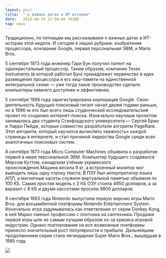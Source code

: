 ```yaml
---
layout: post
title:  " о важных датах в ИТ-истории"
date:   2016-08-29 12:58:00 +0300
tag: news
---
```


Традиционно, по пятницам мы рассказываем о важных датах в ИТ-истории этой недели. И сегодня в нашей рубрике: изобретение процессора, основание Google, первая персональная ЭВМ, и Mario Bros.

<!--more-->

 5 сентября 1973 года инженер Гари Бун получил патент на однокристальный процессор. Таким образом, компании Texas Instruments (в которой работал Бун) принадлежит первенство в идее размещения процессора и его кеш-памяти на единственной интегральной схеме — уже тогда такое производство сделало компьютеры намного доступнее и эффективнее.

 5 сентября 1998 года зарегистрирована корпорация Google. Свою деятельность будущий поисковый гигант начал двумя годами раньше, но в 1996-м это был всего лишь студенческий исследовательский проект по созданию интернет-поиска. Изначально научным проектом занимались два студента Стэнфордского университета — Сергей Брин и Ларри Пейдж, которые совместно разработали алгоритм PageRank. Этот алгоритм, который научился вычислять «важность» каждой страницы в интернете, и стал причиной лидерства Google среди всех аналогичных поисковых систем.

8 сентября 1973 года Micro Computer Machines объявила о разработке первой в мире персональной ЭВМ. Компьютер будущего создавался Мерсом Куттом, канадским учёным украинского происхождения.Машина весила 9 кг, а встроенный монитор мог выводить лишь одну строку текста. В ПЗУ был интерпретатор языка АПЛ, а магнитные касеты служили виртуальной памятью объемом по 100 КБ. Самая простая модель с 2 КБ ОЗУ стоила 4950 долларов, а за вариант с 8 КБ и двумя кассетами просили 9800 долларов.

9 сентября 1983 года Nintendo выпустила первую версию игры Mario Bros. для восьмибитной платформы Nintendo Entertainment System. Изначально игра задумывалась как ответвление от серии Donkey Kong, в ней Марио сменил профессию с плотника на сантехника. Продажи первой игры шли не самым лучшим образом из-за кризиса игровой индустрии. Однако портирование на все возможные платформы принесло значительный рост популярности и прибыли. Дальнейшим продолжением серии стала легендарная Super Mario Bros., вышедшая в 1985 году.

![](https://scontent-frt3-1.xx.fbcdn.net/t31.0-8/14311263_1369775076367774_2959438942600139376_o.png)